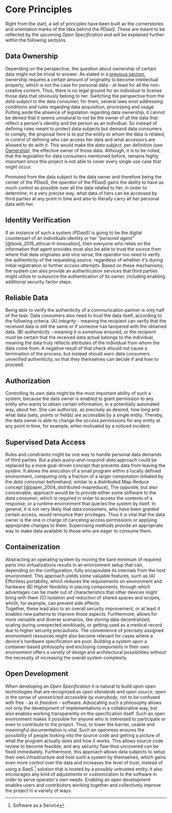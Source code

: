 Core Principles
==========================================



Right from the start, a set of principles have been built as the cornerstones and orientation marks
of the idea behind the *PDaaS*. These are meant to be reflected by the upcoming *Open Specification* 
and will be explained further within the following sections.



## Data Ownership

Depending on the perspective, the question about ownership of certain data might not be trivial to 
answer. As stated in a [previous section](#digital-identity-personal-data-and-ownership), ownership 
requires a certain amount of originality to become intellectual property, which is not the case for 
personal data - at least for all the non-creative content. Thus, there is no legal ground for an 
individual to license those data that obviously belong to her. Switching the perspective from the 
*data subject* to the data *consumer*; for them, several laws exist addressing conditions and rules 
regarding data acquisition, processing and usage.
Putting aside the absence of legislation regarding data ownership, it cannot be denied that it seems 
unnatural to not be the owner of all the data that reflect a person's identity and the person as an 
individual. So instead of defining rules meant to protect data subjects but demand data consumers to 
comply, the proposal here is to put the entity to whom the data is related, in control of defining 
who can access her data and what accessors are allowed to do with it. This would make the 
*data subject*, per definition (see [Ownership](#def-ownership)), the effective owner of those data. 
Although, it is to be noted, that the legislation for data consumers mentioned before, remains 
highly important since this project is not able to cover every single use case that might occur.

Promoted from the data subject to the data owner and therefore being the center of the *PDaaS*, the 
*operator* of the *PDaaS* gains the ability to have as much control as possible over all the data 
related to her, in order to determine, in a very precise way, what data of hers can be accessed by 
third parties at any point in time and also to literally carry all her personal data with her. 



## Identity Verification

If an instance of such a system *(PDaaS)* is going to be the digital counterpart of an individuals 
identity or her *"personal agent"* [@book_2015_ethical-it-innovation], then everyone who relies on 
the information that agent provides must also be able to trust the source from where that data 
originates and vice versa; the *operator* too need to verify the authenticity of the requesting
source; regardless of whether it's during initial registration or further *access attempts*.
Based on these mechanisms, the system can also provide an authentication services that third parties 
might utilize to outsource the authentication of its owner, including enabling additional security 
factor steps.



## Reliable Data

Being able to verify the authenticity of a communication partner is only half of the task. Data 
consumers also need to trust the data itself, according to the following criteria. (A) *integrity* - 
meaning the recipient can verify that the received data is still the same or if someone has tampered 
with the obtained data. (B) *authenticity* - meaning it is somehow ensured, or the recipient must be 
certain that the received data actual belongs to the individual, meaning the data truly reflects 
attributes of the individual from whom the data come from. A negative result of that check should 
not cause a termination of the process, but instead should warn data consumers unverified 
authenticity, so that they themselves can decide if and how to proceed. 
 


## Authorization

Controlling its own data might be the most important ability of such a system, because the data 
owner is enabled to grant permission to any entity who wants to obtain certain information, in a 
potentially automated way, about her. She can authorize, as precisely as desired, how long and what 
data (sets, points or fields) are accessible by a single entity. Thereby, the data owner is able to 
change the *access permissions* for any entity at any point in time, for example, when motivated by 
a noticed incident. 



## Supervised Data Access

Rules and constraints might be one way to handle personal data demands of third parties. But a plain 
*query-and-respond-data* approach could be replaced by a more goal-driven concept that prevents data 
from leaving the system. It allows the execution of a small program within a locally defined 
environment, computing only a fraction of a larger computation initiated by the *data consumer* 
beforehand; similar to a distributed Map-Reduce concept [@paper_2004_distributed-mapreduce]. The 
opposite, but also conceivable, approach would be to provide either some software to the 
*data consumer*, which is required in order to access the contents of a response, or a runtime 
environment that queries the system by itself.
In general, it is not very likely that data consumers, who have been granted certain access, would 
renounce their privileges. Thus it is vital that the data owner is the one in charge of canceling 
access permissions or applying appropriate changes to them. Supervising methods provide an 
appropriate way to make data available to those who are eager to consume them. 



## Containerization

Abstracting an operating system by moving the bare minimum of required parts into virtualizations
results in an environment setup that can, depending on the configuration, fully encapsulate its 
internals from the host environment. This approach yields some valuable features, such as
(A) Effortless portability, which reduces the requirements on environment and hardware
(B) Higher flexibility in placing components, through which advantages can be made out of 
    characteristics that other devices might bring with them
(C) Isolation and reduction of shared spaces and scopes, which, for example, can prevent side 
    effects.  
Together, these lead also to an overall security improvement, or at least it enables new patterns to 
improve those aspects. Furthermore, allows for more versatile and diverse scenarios, like storing 
data decentralized, scaling during unexpected workloads, or getting used as a medical record due to 
higher security precautions. The convenience of precisely assigned environment resources might also 
become relevant for cases where a device's hardware specification are poor. Building a system upon a 
container-based philosophy and enclosing components in their own environment offers a variety of 
design and architectural possibilities without the necessity of increasing the overall system 
complexity.



## Open Development

When developing an *Open Specification* it is natural to build upon open technologies that are 
recognized as *open standards* and *open source*; *open* in the sense of 
*unrestricted accessible by everybody*, not to be confused with free - as in *freedom* - software. 
Advocating such a philosophy allows not only the development of implementations in a collaborative 
way, but also enables working transparently on the specification itself. Such an open environment 
makes it possible for anyone who is interested to participate or even to contribute to the project. 
Thus, to lower the barrier, usable and meaningful documentation is vital. Such an openness ensures 
the possibility of people looking into the source code and getting a picture of what the program 
actually does and how it works. This allows source code review to become feasible, and any security 
flaw thus uncovered can be fixed immediately.
Furthermore, this approach allows data subjects to setup their own infrastructure and host such a 
system by themselves, which gains even more control over the data and increases the level of trust, 
instead of using a *SaaS* [^app_saas] solution that is hosted by a possibly untrusted entity. It 
also encourages any kind of adjustments or customization to the software in order to serve 
operator's own needs.
Enabling an open development enables users and contributors working together and collectively 
improve the project in a variety of ways.



[^app_saas]: Software as a Service
